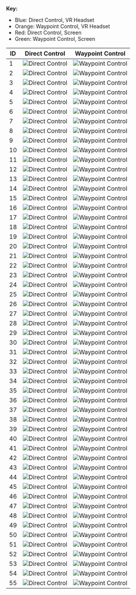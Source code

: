 **Key:**
- Blue: Direct Control, VR Headset
- Orange: Waypoint Control, VR Headset
- Red: Direct Control, Screen
- Green: Waypoint Control, Screen

| ID  | Direct Control | Waypoint Control |
|-----|----------------|------------------|
| 1   | ![Direct Control](images/id_1_direct_vr_1_2022-08-16-10-18-14_path.png) | ![Waypoint Control](images/id_1_waypoint_vr_1_2022-08-16-10-42-06_path.png) |
| 2   | ![Direct Control](images/id_2_direct_vr_1_2022-08-16-11-52-42_path.png) | ![Waypoint Control](images/id_2_waypoint_vr_1_2022-08-16-11-30-27_path.png) |
| 3   | ![Direct Control](images/id_3_direct_vr_1_2022-08-16-13-26-22_path.png) | ![Waypoint Control](images/id_3_waypoint_vr_1_2022-08-16-13-51-48_path.png) |
| 4   | ![Direct Control](images/id_4_direct_vr_1_2022-08-16-14-58-35_path.png) | ![Waypoint Control](images/id_4_waypoint_vr_1_2022-08-16-14-34-25_path.png) |
| 5   | ![Direct Control](images/id_5_direct_vr_1_2022-08-16-16-21-09_path.png) | ![Waypoint Control](images/id_5_waypoint_vr_1_2022-08-16-16-50-01_path.png) |
| 6   | ![Direct Control](images/id_6_direct_vr_1_2022-08-16-17-55-06_path.png) | ![Waypoint Control](images/id_6_waypoint_vr_1_2022-08-16-17-29-07_path.png) |
| 7   | ![Direct Control](images/id_7_direct_vr_1_2022-08-17-11-49-25_path.png) | ![Waypoint Control](images/id_7_waypoint_vr_1_2022-08-17-12-14-41_path.png) |
| 8   | ![Direct Control](images/id_8_direct_vr_1_2022-08-17-13-23-30_path.png) | ![Waypoint Control](images/id_8_waypoint_vr_1_2022-08-17-12-59-36_path.png) |
| 9   | ![Direct Control](images/id_9_direct_vr_1_2022-08-17-15-26-05_path.png) | ![Waypoint Control](images/id_9_waypoint_vr_1_2022-08-17-15-56-27_path.png) |
| 10  | ![Direct Control](images/id_10_direct_vr_1_2022-08-17-16-53-04_path.png) | ![Waypoint Control](images/id_10_waypoint_vr_1_2022-08-17-16-34-42_path.png) |
| 11  | ![Direct Control](images/id_11_direct_vr_1_2022-08-18-10-26-05_path.png) | ![Waypoint Control](images/id_11_waypoint_vr_1_2022-08-18-10-45-51_path.png) |
| 12  | ![Direct Control](images/id_12_direct_vr_1_2022-08-18-13-42-09_path.png) | ![Waypoint Control](images/id_12_waypoint_vr_1_2022-08-18-13-16-58_path.png) |
| 13  | ![Direct Control](images/id_13_direct_vr_1_2022-08-18-15-16-07_path.png) | ![Waypoint Control](images/id_13_waypoint_vr_1_2022-08-18-15-49-24_path.png) |
| 14  | ![Direct Control](images/id_14_direct_vr_1_2022-08-18-17-08-37_path.png) | ![Waypoint Control](images/id_14_waypoint_vr_1_2022-08-18-16-45-57_path.png) |
| 15  | ![Direct Control](images/id_15_direct_vr_1_2022-08-19-09-20-45_path.png) | ![Waypoint Control](images/id_15_waypoint_vr_1_2022-08-19-09-52-28_path.png) |
| 16  | ![Direct Control](images/id_16_direct_vr_1_2022-08-19-11-06-52_path.png) | ![Waypoint Control](images/id_16_waypoint_vr_1_2022-08-19-10-48-15_path.png) |
| 17  | ![Direct Control](images/id_17_direct_vr_1_2022-08-19-11-53-59_path.png) | ![Waypoint Control](images/id_17_waypoint_vr_1_2022-08-19-12-22-22_path.png) |
| 18  | ![Direct Control](images/id_18_direct_vr_1_2022-08-19-14-36-27_path.png) | ![Waypoint Control](images/id_18_waypoint_vr_1_2022-08-19-14-21-27_path.png) |
| 19  | ![Direct Control](images/id_19_direct_vr_1_2022-08-19-15-11-02_path.png) | ![Waypoint Control](images/id_19_waypoint_vr_1_2022-08-19-15-36-55_path.png) |
| 20  | ![Direct Control](images/id_20_direct_vr_1_2022-08-19-16-39-09_path.png) | ![Waypoint Control](images/id_20_waypoint_vr_1_2022-08-19-16-17-18_path.png) |
| 21  | ![Direct Control](images/id_21_direct_vr_1_2022-08-22-12-17-17_path.png) | ![Waypoint Control](images/id_21_waypoint_vr_1_2022-08-22-12-39-25_path.png) |
| 22  | ![Direct Control](images/id_22_direct_vr_1_2022-08-22-14-44-34_path.png) | ![Waypoint Control](images/id_22_waypoint_vr_1_2022-08-22-14-23-12_path.png) |
| 23  | ![Direct Control](images/id_23_direct_vr_1_2022-08-22-15-12-33_path.png) | ![Waypoint Control](images/id_23_waypoint_vr_1_2022-08-22-15-45-46_path.png) |
| 24  | ![Direct Control](images/id_24_direct_vr_1_2022-08-22-17-25-05_path.png) | ![Waypoint Control](images/id_24_waypoint_vr_1_2022-08-22-16-58-10_path.png) |
| 25  | ![Direct Control](images/id_25_direct_screen_1_2022-08-23-09-19-26_path.png) | ![Waypoint Control](images/id_25_waypoint_screen_1_2022-08-23-09-49-23_path.png) |
| 26  | ![Direct Control](images/id_26_direct_screen_1_2022-08-23-10-38-20_path.png) | ![Waypoint Control](images/id_26_waypoint_screen_1_2022-08-23-10-16-34_path.png) |
| 27  | ![Direct Control](images/id_27_direct_screen_1_2022-08-23-11-07-48_path.png) | ![Waypoint Control](images/id_27_waypoint_screen_1_2022-08-23-11-27-19_path.png) |
| 28  | ![Direct Control](images/id_28_direct_screen_1_2022-08-23-12-58-59_path.png) | ![Waypoint Control](images/id_28_waypoint_screen_1_2022-08-23-12-25-35_path.png) |
| 29  | ![Direct Control](images/id_29_direct_screen_1_2022-08-23-13-29-19_path.png) | ![Waypoint Control](images/id_29_waypoint_screen_1_2022-08-23-13-40-44_path.png) |
| 30  | ![Direct Control](images/id_30_direct_screen_1_2022-08-23-14-54-21_path.png) | ![Waypoint Control](images/id_30_waypoint_screen_1_2022-08-23-14-26-41_path.png) |
| 31  | ![Direct Control](images/id_31_direct_screen_1_2022-08-23-15-23-28_path.png) | ![Waypoint Control](images/id_31_waypoint_screen_1_2022-08-23-15-40-04_path.png) |
| 32  | ![Direct Control](images/id_32_direct_screen_1_2022-08-23-16-33-37_path.png) | ![Waypoint Control](images/id_32_waypoint_screen_1_2022-08-23-16-16-55_path.png) |
| 33  | ![Direct Control](images/id_33_direct_screen_1_2022-08-23-17-16-17_path.png) | ![Waypoint Control](images/id_33_waypoint_screen_1_2022-08-23-17-33-29_path.png) |
| 34  | ![Direct Control](images/id_34_direct_screen_1_2022-08-24-10-48-57_path.png) | ![Waypoint Control](images/id_34_waypoint_screen_1_2022-08-24-10-20-03_path.png) |
| 35  | ![Direct Control](images/id_35_direct_screen_1_2022-08-24-11-24-21_path.png) | ![Waypoint Control](images/id_35_waypoint_screen_1_2022-08-24-11-47-07_path.png) |
| 36  | ![Direct Control](images/id_36_direct_screen_1_2022-08-24-12-41-17_path.png) | ![Waypoint Control](images/id_36_waypoint_screen_1_2022-08-24-12-27-11_path.png) |
| 37  | ![Direct Control](images/id_37_direct_screen_1_2022-08-24-14-19-59_path.png) | ![Waypoint Control](images/id_37_waypoint_screen_1_2022-08-24-14-37-48_path.png) |
| 38  | ![Direct Control](images/id_38_direct_screen_1_2022-08-24-15-33-19_path.png) | ![Waypoint Control](images/id_38_waypoint_screen_1_2022-08-24-15-12-15_path.png) |
| 39  | ![Direct Control](images/id_39_direct_screen_1_2022-08-24-16-07-31_path.png) | ![Waypoint Control](images/id_39_waypoint_screen_1_2022-08-24-16-22-18_path.png) |
| 40  | ![Direct Control](images/id_40_direct_screen_1_2022-08-25-10-36-31_path.png) | ![Waypoint Control](images/id_40_waypoint_screen_1_2022-08-25-10-17-55_path.png) |
| 41  | ![Direct Control](images/id_41_direct_screen_1_2022-08-25-11-05-09_path.png) | ![Waypoint Control](images/id_41_waypoint_screen_1_2022-08-25-11-28-08_path.png) |
| 42  | ![Direct Control](images/id_42_direct_screen_1_2022-08-25-12-49-59_path.png) | ![Waypoint Control](images/id_42_waypoint_screen_1_2022-08-25-12-18-44_path.png) |
| 43  | ![Direct Control](images/id_43_direct_screen_1_2022-08-25-13-27-41_path.png) | ![Waypoint Control](images/id_43_waypoint_screen_1_2022-08-25-13-43-07_path.png) |
| 44  | ![Direct Control](images/id_44_direct_screen_1_2022-08-25-16-34-45_path.png) | ![Waypoint Control](images/id_44_waypoint_screen_1_2022-08-25-16-17-59_path.png) |
| 45  | ![Direct Control](images/id_45_direct_screen_1_2022-08-26-11-19-53_path.png) | ![Waypoint Control](images/id_45_waypoint_screen_1_2022-08-26-11-42-03_path.png) |
| 46  | ![Direct Control](images/id_46_direct_screen_1_2022-08-26-13-52-41_path.png) | ![Waypoint Control](images/id_46_waypoint_screen_1_2022-08-26-13-37-16_path.png) |
| 47  | ![Direct Control](images/id_47_direct_screen_1_2022-08-26-15-19-03_path.png) | ![Waypoint Control](images/id_47_waypoint_screen_1_2022-08-26-15-33-23_path.png) |
| 48  | ![Direct Control](images/id_48_direct_screen_1_2022-08-26-17-28-45_path.png) | ![Waypoint Control](images/id_48_waypoint_screen_1_2022-08-26-17-11-32_path.png) |
| 49  | ![Direct Control](images/id_49_direct_screen_1_2022-08-30-09-20-41_path.png) | ![Waypoint Control](images/id_49_waypoint_screen_1_2022-08-30-09-44-05_path.png) |
| 50  | ![Direct Control](images/id_50_direct_screen_1_2022-08-30-10-30-34_path.png) | ![Waypoint Control](images/id_50_waypoint_screen_1_2022-08-30-10-17-02_path.png) |
| 51  | ![Direct Control](images/id_51_direct_screen_1_2022-08-30-11-42-13_path.png) | ![Waypoint Control](images/id_51_waypoint_screen_1_2022-08-30-11-20-40_path.png) |
| 52  | ![Direct Control](images/id_52_direct_vr_1_2022-08-30-14-11-00_path.png) | ![Waypoint Control](images/id_52_waypoint_vr_1_2022-08-30-14-32-15_path.png) |
| 53  | ![Direct Control](images/id_53_direct_vr_1_2022-08-30-15-47-17_path.png) | ![Waypoint Control](images/id_53_waypoint_vr_1_2022-08-30-15-23-00_path.png) |
| 54  | ![Direct Control](images/id_54_direct_vr_1_2022-08-30-16-49-38_path.png) | ![Waypoint Control](images/id_54_waypoint_vr_1_2022-08-30-16-22-52_path.png) |
| 55  | ![Direct Control](images/id_55_direct_vr_1_2022-08-30-17-17-07_path.png) | ![Waypoint Control](images/id_55_waypoint_vr_1_2022-08-30-17-46-07_path.png) |

